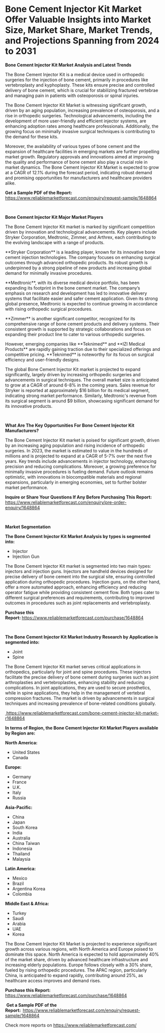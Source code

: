 <p><h1>Bone Cement Injector Kit Market Offer Valuable Insights into Market Size, Market Share, Market Trends, and Projections Spanning from 2024 to 2031</h1></p><p><strong>Bone Cement Injector Kit Market Analysis and Latest Trends</strong></p>
<p><p>The Bone Cement Injector Kit is a medical device used in orthopedic surgeries for the injection of bone cement, primarily in procedures like vertebroplasty and kyphoplasty. These kits ensure precise and controlled delivery of bone cement, which is crucial for stabilizing fractured vertebrae and managing pain in patients with osteoporosis or spinal injuries. </p><p>The Bone Cement Injector Kit Market is witnessing significant growth, driven by an aging population, increasing prevalence of osteoporosis, and a rise in orthopedic surgeries. Technological advancements, including the development of more user-friendly and efficient injector systems, are enhancing adoption rates among healthcare professionals. Additionally, the growing focus on minimally invasive surgical techniques is contributing to the demand for these kits.</p><p>Moreover, the availability of various types of bone cement and the expansion of healthcare facilities in emerging markets are further propelling market growth. Regulatory approvals and innovations aimed at improving the quality and performance of bone cement also play a crucial role in market dynamics. The Bone Cement Injector Kit Market is expected to grow at a CAGR of 12.1% during the forecast period, indicating robust demand and promising opportunities for manufacturers and healthcare providers alike.</p></p>
<p><strong>Get a Sample PDF of the Report:&nbsp;</strong> <a href="https://www.reliablemarketforecast.com/enquiry/request-sample/1648864?utm_campaign=1832&utm_medium=2&utm_source=Github&utm_content=ia&utm_term=29122024&utm_id=bone-cement-injector-kit">https://www.reliablemarketforecast.com/enquiry/request-sample/1648864</a></p>
<p>&nbsp;</p>
<p><strong>Bone Cement Injector Kit Major Market Players</strong></p>
<p><p>The Bone Cement Injector Kit market is marked by significant competition driven by innovation and technological advancements. Key players include Stryker Corporation, Medtronic, Zimmer, and Arthrex, each contributing to the evolving landscape with a range of products.</p><p>**Stryker Corporation** is a leading player, known for its innovative bone cement injection technologies. The company focuses on enhancing surgical outcomes through advanced orthopedic products. Its robust growth is underpinned by a strong pipeline of new products and increasing global demand for minimally invasive procedures.</p><p>**Medtronic**, with its diverse medical device portfolio, has been expanding its footprint in the bone cement market. The company’s emphasis on research and development has led to innovative delivery systems that facilitate easier and safer cement application. Given its strong global presence, Medtronic is expected to continue growing in accordance with rising orthopedic surgical procedures.</p><p>**Zimmer** is another significant competitor, recognized for its comprehensive range of bone cement products and delivery systems. Their consistent growth is supported by strategic collaborations and focus on expanding their product line to cater to various orthopedic surgeries.</p><p>However, emerging companies like **Teknimed** and **IZI Medical Products** are rapidly gaining traction due to their specialized offerings and competitive pricing. **Teknimed** is noteworthy for its focus on surgical efficiency and user-friendly designs.</p><p>The global Bone Cement Injector Kit market is projected to expand significantly, largely driven by increasing orthopedic surgeries and advancements in surgical techniques. The overall market size is anticipated to grow at a CAGR of around 6-8% in the coming years. Sales revenue for Stryker is reported at approximately $16 billion for its medical segment, indicating strong market performance. Similarly, Medtronic's revenue from its surgical segment is around $9 billion, showcasing significant demand for its innovative products.</p></p>
<p>&nbsp;</p>
<p><strong>What Are The Key Opportunities For Bone Cement Injector Kit Manufacturers?</strong></p>
<p><p>The Bone Cement Injector Kit market is poised for significant growth, driven by an increasing aging population and rising incidence of orthopedic surgeries. In 2023, the market is estimated to value in the hundreds of millions and is projected to expand at a CAGR of 5-7% over the next five years. Key trends include advancements in injector technology, enhancing precision and reducing complications. Moreover, a growing preference for minimally invasive procedures is fueling demand. Future outlook remains optimistic, with innovations in biocompatible materials and regional expansions, particularly in emerging economies, set to further bolster market performance.</p></p>
<p><strong>Inquire or Share Your Questions If Any Before Purchasing This Report:</strong> <a href="https://www.reliablemarketforecast.com/enquiry/pre-order-enquiry/1648864?utm_campaign=1832&utm_medium=2&utm_source=Github&utm_content=ia&utm_term=29122024&utm_id=bone-cement-injector-kit">https://www.reliablemarketforecast.com/enquiry/pre-order-enquiry/1648864</a></p>
<p>&nbsp;</p>
<p><strong>Market Segmentation</strong></p>
<p><strong>The Bone Cement Injector Kit Market Analysis by types is segmented into:</strong></p>
<p><ul><li>Injector</li><li>Injection Gun</li></ul></p>
<p><p>The Bone Cement Injector Kit market is segmented into two main types: injectors and injection guns. Injectors are handheld devices designed for precise delivery of bone cement into the surgical site, ensuring controlled application during orthopedic procedures. Injection guns, on the other hand, offer a more automated approach, enhancing efficiency and reducing operator fatigue while providing consistent cement flow. Both types cater to different surgical preferences and requirements, contributing to improved outcomes in procedures such as joint replacements and vertebroplasty.</p></p>
<p><strong>Purchase this Report:&nbsp;</strong><a href="https://www.reliablemarketforecast.com/purchase/1648864?utm_campaign=1832&utm_medium=2&utm_source=Github&utm_content=ia&utm_term=29122024&utm_id=bone-cement-injector-kit">https://www.reliablemarketforecast.com/purchase/1648864</a></p>
<p>&nbsp;</p>
<p><strong>The Bone Cement Injector Kit Market Industry Research by Application is segmented into:</strong></p>
<p><ul><li>Joint</li><li>Spine</li></ul></p>
<p><p>The Bone Cement Injector Kit market serves critical applications in orthopedics, particularly for joint and spine procedures. These injectors facilitate the precise delivery of bone cement during surgeries such as joint arthroplasties and vertebroplasties, enhancing stability and reducing complications. In joint applications, they are used to secure prosthetics, while in spine applications, they help in the management of vertebral compression fractures. The market is driven by advancements in surgical techniques and increasing prevalence of bone-related conditions globally.</p></p>
<p><a href="https://www.reliablemarketforecast.com/bone-cement-injector-kit-market-r1648864?utm_campaign=1832&utm_medium=2&utm_source=Github&utm_content=ia&utm_term=29122024&utm_id=bone-cement-injector-kit">&nbsp;https://www.reliablemarketforecast.com/bone-cement-injector-kit-market-r1648864</a></p>
<p><strong>In terms of Region, the Bone Cement Injector Kit Market Players available by Region are:</strong></p>
<p>
    <p> <strong> North America: </strong>
        <ul>
            <li>United States</li>
            <li>Canada</li>
        </ul>
        </p> 
    <p> <strong> Europe: </strong>
        <ul>
            <li>Germany</li>
            <li>France</li>
            <li>U.K.</li>
            <li>Italy</li>
            <li>Russia</li>
        </ul>
        </p> 
    <p> <strong> Asia-Pacific: </strong>
        <ul>
            <li>China</li>
            <li>Japan</li>
            <li>South Korea</li>
            <li>India</li>
            <li>Australia</li>
            <li>China Taiwan</li>
            <li>Indonesia</li>
            <li>Thailand</li>
            <li>Malaysia</li>
        </ul>
        </p> 
    <p> <strong> Latin America: </strong>
        <ul>
            <li>Mexico</li>
            <li>Brazil</li>
            <li>Argentina Korea</li>
            <li>Colombia</li>
        </ul>
        </p> 
    <p> <strong> Middle East & Africa: </strong>
        <ul>
            <li>Turkey</li>
            <li>Saudi</li>
            <li>Arabia</li>
            <li>UAE</li>
            <li>Korea</li>
        </ul>
    </p>
    </p>
<p><p>The Bone Cement Injector Kit Market is projected to experience significant growth across various regions, with North America and Europe poised to dominate this space. North America is expected to hold approximately 40% of the market share, driven by advanced healthcare infrastructure and increasing elderly populations. Europe follows closely with a 30% share, fueled by rising orthopedic procedures. The APAC region, particularly China, is anticipated to expand rapidly, contributing around 25%, as healthcare access improves and demand rises.</p></p>
<p><strong>Purchase this Report: </strong><a href="https://www.reliablemarketforecast.com/purchase/1648864?utm_campaign=1832&utm_medium=2&utm_source=Github&utm_content=ia&utm_term=29122024&utm_id=bone-cement-injector-kit">https://www.reliablemarketforecast.com/purchase/1648864</a></p>
<p>&nbsp;<strong>Get a Sample PDF of the Report:&nbsp;&nbsp;</strong><a href="https://www.reliablemarketforecast.com/enquiry/request-sample/1648864?utm_campaign=1832&utm_medium=2&utm_source=Github&utm_content=ia&utm_term=29122024&utm_id=bone-cement-injector-kit">https://www.reliablemarketforecast.com/enquiry/request-sample/1648864</a></p>
<p><strong></strong></p>
<p>Check more reports on <a href="https://www.reliablemarketforecast.com/?utm_campaign=1832&utm_medium=2&utm_source=Github&utm_content=ia&utm_term=29122024&utm_id=bone-cement-injector-kit">https://www.reliablemarketforecast.com/</a></p>